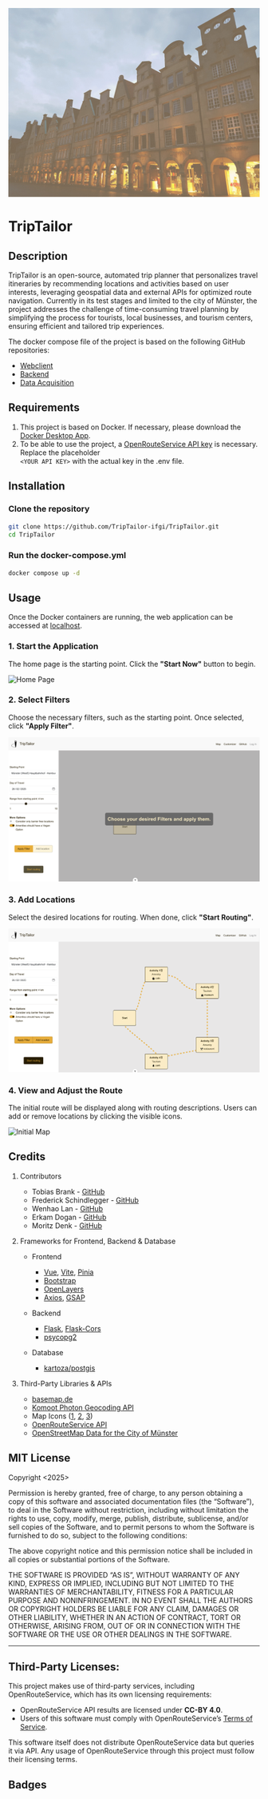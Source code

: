 ![Start Image](assets/start_image.jpg)

# TripTailor

## Description

TripTailor is an open-source, automated trip planner that personalizes travel itineraries by recommending locations and activities based on user interests, leveraging geospatial data and external APIs for optimized route navigation. Currently in its test stages and limited to the city of Münster, the project addresses the challenge of time-consuming travel planning by simplifying the process for tourists, local businesses, and tourism centers, ensuring efficient and tailored trip experiences.

The docker compose file of the project is based on the following GitHub repositories:
- [Webclient](https://github.com/TripTailor-ifgi/webclient)
- [Backend](https://github.com/TripTailor-ifgi/backend)
- [Data Acquisition](https://github.com/TripTailor-ifgi/data_acquisition)

## Requirements

1. This project is based on Docker. If necessary, please download the [Docker Desktop App](https://www.docker.com/products/docker-desktop/).
2. To be able to use the project, a [OpenRouteService API key](https://openrouteservice.org/) is necessary. Replace the placeholder <br> `<YOUR API KEY>` with the actual key in the .env file.

## Installation

### Clone the repository

```bash
git clone https://github.com/TripTailor-ifgi/TripTailor.git
cd TripTailor
```

### Run the docker-compose.yml

```bash
docker compose up -d
```

## Usage

Once the Docker containers are running, the web application can be accessed at [localhost](http://localhost:5173).

### 1. Start the Application  
The home page is the starting point. Click the **"Start Now"** button to begin.

![Home Page](assets/start_page.png)

### 2. Select Filters  
Choose the necessary filters, such as the starting point. Once selected, click **"Apply Filter"**.

![Choose Filters](assets/quiz_filters.png)

### 3. Add Locations  
Select the desired locations for routing. When done, click **"Start Routing"**.

![Add Locations](assets/add_location.png)

### 4. View and Adjust the Route  
The initial route will be displayed along with routing descriptions. Users can add or remove locations by clicking the visible icons.

![Initial Map](assets/map_initialroute.png)

## Credits

1. Contributors
   - Tobias Brank - [GitHub](https://github.com/TobiasBrand-GI)
   - Frederick Schindlegger - [GitHub](https://github.com/f-schi)
   - Wenhao Lan - [GitHub](https://github.com/whlan02)
   - Erkam Dogan - [GitHub](https://github.com/rkmd0)
   - Moritz Denk - [GitHub](https://github.com/denkmoritz)

2. Frameworks for Frontend, Backend & Database
    - Frontend
        - [Vue](https://vuejs.org/), [Vite](https://vite.dev/), [Pinia](https://pinia.vuejs.org/)
        - [Bootstrap](https://getbootstrap.com/)
        - [OpenLayers](https://openlayers.org/)
        - [Axios](https://axios-http.com/), [GSAP](https://gsap.com/)

    - Backend
        - [Flask](https://flask.palletsprojects.com/en/stable/), [Flask-Cors](https://pypi.org/project/Flask-Cors/)
        - [psycopg2](https://www.psycopg.org/docs/)

    - Database
        - [kartoza/postgis](https://hub.docker.com/r/kartoza/postgis/)

3. Third-Party Libraries & APIs
    - [basemap.de](https://basemap.de/)
    - [Komoot Photon Geocoding API](https://photon.komoot.io/)
    - Map Icons ([1](https://uxwing.com/), [2](https://icons.getbootstrap.com/), [3](https://www.svgrepo.com/))
    - [OpenRouteService API](https://openrouteservice.org/)
    - [OpenStreetMap Data for the City of Münster](https://opendata.stadt-muenster.de/dataset/openstreetmaps-rohdaten-f%C3%BCr-m%C3%BCnster)

## MIT License

Copyright <2025> <TripTailor>

Permission is hereby granted, free of charge, to any person obtaining a copy of this software and associated documentation files (the “Software”), to deal in the Software without restriction, including without limitation the rights to use, copy, modify, merge, publish, distribute, sublicense, and/or sell copies of the Software, and to permit persons to whom the Software is furnished to do so, subject to the following conditions:

The above copyright notice and this permission notice shall be included in all copies or substantial portions of the Software.

THE SOFTWARE IS PROVIDED “AS IS”, WITHOUT WARRANTY OF ANY KIND, EXPRESS OR IMPLIED, INCLUDING BUT NOT LIMITED TO THE WARRANTIES OF MERCHANTABILITY, FITNESS FOR A PARTICULAR PURPOSE AND NONINFRINGEMENT. IN NO EVENT SHALL THE AUTHORS OR COPYRIGHT HOLDERS BE LIABLE FOR ANY CLAIM, DAMAGES OR OTHER LIABILITY, WHETHER IN AN ACTION OF CONTRACT, TORT OR OTHERWISE, ARISING FROM, OUT OF OR IN CONNECTION WITH THE SOFTWARE OR THE USE OR OTHER DEALINGS IN THE SOFTWARE.

---

## Third-Party Licenses:
This project makes use of third-party services, including OpenRouteService, which has its own licensing requirements:

- OpenRouteService API results are licensed under **CC-BY 4.0**.
- Users of this software must comply with OpenRouteService’s [Terms of Service](https://openrouteservice.org/terms-of-service/).

This software itself does not distribute OpenRouteService data but queries it via API. Any usage of OpenRouteService through this project must follow their licensing terms.

## Badges
